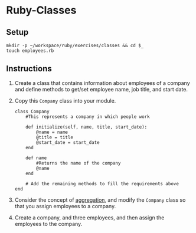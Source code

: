 # Ruby-Classes
## Setup

```
mkdir -p ~/workspace/ruby/exercises/classes && cd $_
touch employees.rb
```

## Instructions

1. Create a class that contains information about employees of a company and define methods to get/set employee name, job title, and start date.

2. Copy this `Company` class into your module.

    ```
    class Company
        #This represents a company in which people work

        def initialize(self, name, title, start_date):
            @name = name
            @title = title
            @start_date = start_date
        end

        def name
            #Returns the name of the company
            @name
        end

        # Add the remaining methods to fill the requirements above
    end
    ```

3. Consider the concept of [aggregation](../FND_11_INHERIT_COMPOSE_AGGREGATE.md#aggregation), and modify the `Company` class so that you assign employees to a company.
4. Create a company, and three employees, and then assign the employees to the company.
